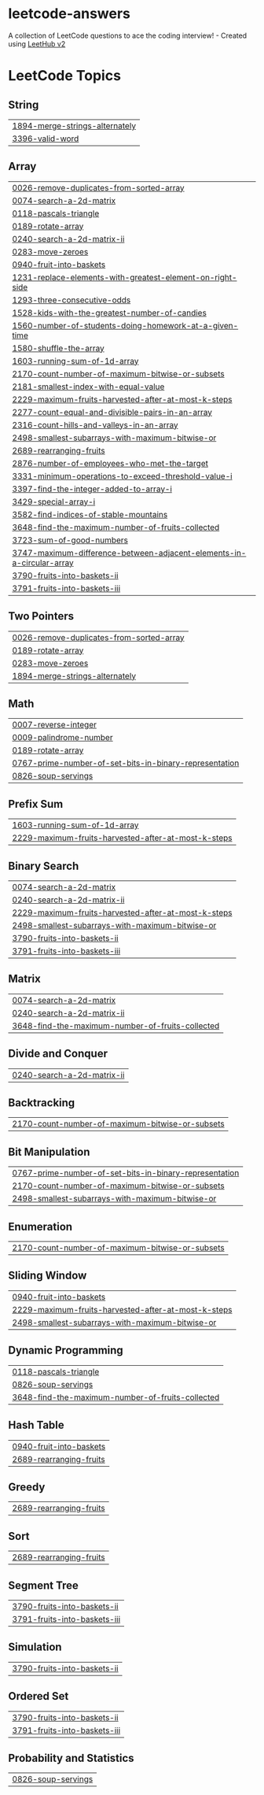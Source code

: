 # leetcode-answers
A collection of LeetCode questions to ace the coding interview! - Created using [LeetHub v2](https://github.com/arunbhardwaj/LeetHub-2.0)

<!---LeetCode Topics Start-->
# LeetCode Topics
## String
|  |
| ------- |
| [1894-merge-strings-alternately](https://github.com/msboffl/leetcode-answers/tree/master/1894-merge-strings-alternately) |
| [3396-valid-word](https://github.com/msboffl/leetcode-answers/tree/master/3396-valid-word) |
## Array
|  |
| ------- |
| [0026-remove-duplicates-from-sorted-array](https://github.com/msboffl/leetcode-answers/tree/master/0026-remove-duplicates-from-sorted-array) |
| [0074-search-a-2d-matrix](https://github.com/msboffl/leetcode-answers/tree/master/0074-search-a-2d-matrix) |
| [0118-pascals-triangle](https://github.com/msboffl/leetcode-answers/tree/master/0118-pascals-triangle) |
| [0189-rotate-array](https://github.com/msboffl/leetcode-answers/tree/master/0189-rotate-array) |
| [0240-search-a-2d-matrix-ii](https://github.com/msboffl/leetcode-answers/tree/master/0240-search-a-2d-matrix-ii) |
| [0283-move-zeroes](https://github.com/msboffl/leetcode-answers/tree/master/0283-move-zeroes) |
| [0940-fruit-into-baskets](https://github.com/msboffl/leetcode-answers/tree/master/0940-fruit-into-baskets) |
| [1231-replace-elements-with-greatest-element-on-right-side](https://github.com/msboffl/leetcode-answers/tree/master/1231-replace-elements-with-greatest-element-on-right-side) |
| [1293-three-consecutive-odds](https://github.com/msboffl/leetcode-answers/tree/master/1293-three-consecutive-odds) |
| [1528-kids-with-the-greatest-number-of-candies](https://github.com/msboffl/leetcode-answers/tree/master/1528-kids-with-the-greatest-number-of-candies) |
| [1560-number-of-students-doing-homework-at-a-given-time](https://github.com/msboffl/leetcode-answers/tree/master/1560-number-of-students-doing-homework-at-a-given-time) |
| [1580-shuffle-the-array](https://github.com/msboffl/leetcode-answers/tree/master/1580-shuffle-the-array) |
| [1603-running-sum-of-1d-array](https://github.com/msboffl/leetcode-answers/tree/master/1603-running-sum-of-1d-array) |
| [2170-count-number-of-maximum-bitwise-or-subsets](https://github.com/msboffl/leetcode-answers/tree/master/2170-count-number-of-maximum-bitwise-or-subsets) |
| [2181-smallest-index-with-equal-value](https://github.com/msboffl/leetcode-answers/tree/master/2181-smallest-index-with-equal-value) |
| [2229-maximum-fruits-harvested-after-at-most-k-steps](https://github.com/msboffl/leetcode-answers/tree/master/2229-maximum-fruits-harvested-after-at-most-k-steps) |
| [2277-count-equal-and-divisible-pairs-in-an-array](https://github.com/msboffl/leetcode-answers/tree/master/2277-count-equal-and-divisible-pairs-in-an-array) |
| [2316-count-hills-and-valleys-in-an-array](https://github.com/msboffl/leetcode-answers/tree/master/2316-count-hills-and-valleys-in-an-array) |
| [2498-smallest-subarrays-with-maximum-bitwise-or](https://github.com/msboffl/leetcode-answers/tree/master/2498-smallest-subarrays-with-maximum-bitwise-or) |
| [2689-rearranging-fruits](https://github.com/msboffl/leetcode-answers/tree/master/2689-rearranging-fruits) |
| [2876-number-of-employees-who-met-the-target](https://github.com/msboffl/leetcode-answers/tree/master/2876-number-of-employees-who-met-the-target) |
| [3331-minimum-operations-to-exceed-threshold-value-i](https://github.com/msboffl/leetcode-answers/tree/master/3331-minimum-operations-to-exceed-threshold-value-i) |
| [3397-find-the-integer-added-to-array-i](https://github.com/msboffl/leetcode-answers/tree/master/3397-find-the-integer-added-to-array-i) |
| [3429-special-array-i](https://github.com/msboffl/leetcode-answers/tree/master/3429-special-array-i) |
| [3582-find-indices-of-stable-mountains](https://github.com/msboffl/leetcode-answers/tree/master/3582-find-indices-of-stable-mountains) |
| [3648-find-the-maximum-number-of-fruits-collected](https://github.com/msboffl/leetcode-answers/tree/master/3648-find-the-maximum-number-of-fruits-collected) |
| [3723-sum-of-good-numbers](https://github.com/msboffl/leetcode-answers/tree/master/3723-sum-of-good-numbers) |
| [3747-maximum-difference-between-adjacent-elements-in-a-circular-array](https://github.com/msboffl/leetcode-answers/tree/master/3747-maximum-difference-between-adjacent-elements-in-a-circular-array) |
| [3790-fruits-into-baskets-ii](https://github.com/msboffl/leetcode-answers/tree/master/3790-fruits-into-baskets-ii) |
| [3791-fruits-into-baskets-iii](https://github.com/msboffl/leetcode-answers/tree/master/3791-fruits-into-baskets-iii) |
## Two Pointers
|  |
| ------- |
| [0026-remove-duplicates-from-sorted-array](https://github.com/msboffl/leetcode-answers/tree/master/0026-remove-duplicates-from-sorted-array) |
| [0189-rotate-array](https://github.com/msboffl/leetcode-answers/tree/master/0189-rotate-array) |
| [0283-move-zeroes](https://github.com/msboffl/leetcode-answers/tree/master/0283-move-zeroes) |
| [1894-merge-strings-alternately](https://github.com/msboffl/leetcode-answers/tree/master/1894-merge-strings-alternately) |
## Math
|  |
| ------- |
| [0007-reverse-integer](https://github.com/msboffl/leetcode-answers/tree/master/0007-reverse-integer) |
| [0009-palindrome-number](https://github.com/msboffl/leetcode-answers/tree/master/0009-palindrome-number) |
| [0189-rotate-array](https://github.com/msboffl/leetcode-answers/tree/master/0189-rotate-array) |
| [0767-prime-number-of-set-bits-in-binary-representation](https://github.com/msboffl/leetcode-answers/tree/master/0767-prime-number-of-set-bits-in-binary-representation) |
| [0826-soup-servings](https://github.com/msboffl/leetcode-answers/tree/master/0826-soup-servings) |
## Prefix Sum
|  |
| ------- |
| [1603-running-sum-of-1d-array](https://github.com/msboffl/leetcode-answers/tree/master/1603-running-sum-of-1d-array) |
| [2229-maximum-fruits-harvested-after-at-most-k-steps](https://github.com/msboffl/leetcode-answers/tree/master/2229-maximum-fruits-harvested-after-at-most-k-steps) |
## Binary Search
|  |
| ------- |
| [0074-search-a-2d-matrix](https://github.com/msboffl/leetcode-answers/tree/master/0074-search-a-2d-matrix) |
| [0240-search-a-2d-matrix-ii](https://github.com/msboffl/leetcode-answers/tree/master/0240-search-a-2d-matrix-ii) |
| [2229-maximum-fruits-harvested-after-at-most-k-steps](https://github.com/msboffl/leetcode-answers/tree/master/2229-maximum-fruits-harvested-after-at-most-k-steps) |
| [2498-smallest-subarrays-with-maximum-bitwise-or](https://github.com/msboffl/leetcode-answers/tree/master/2498-smallest-subarrays-with-maximum-bitwise-or) |
| [3790-fruits-into-baskets-ii](https://github.com/msboffl/leetcode-answers/tree/master/3790-fruits-into-baskets-ii) |
| [3791-fruits-into-baskets-iii](https://github.com/msboffl/leetcode-answers/tree/master/3791-fruits-into-baskets-iii) |
## Matrix
|  |
| ------- |
| [0074-search-a-2d-matrix](https://github.com/msboffl/leetcode-answers/tree/master/0074-search-a-2d-matrix) |
| [0240-search-a-2d-matrix-ii](https://github.com/msboffl/leetcode-answers/tree/master/0240-search-a-2d-matrix-ii) |
| [3648-find-the-maximum-number-of-fruits-collected](https://github.com/msboffl/leetcode-answers/tree/master/3648-find-the-maximum-number-of-fruits-collected) |
## Divide and Conquer
|  |
| ------- |
| [0240-search-a-2d-matrix-ii](https://github.com/msboffl/leetcode-answers/tree/master/0240-search-a-2d-matrix-ii) |
## Backtracking
|  |
| ------- |
| [2170-count-number-of-maximum-bitwise-or-subsets](https://github.com/msboffl/leetcode-answers/tree/master/2170-count-number-of-maximum-bitwise-or-subsets) |
## Bit Manipulation
|  |
| ------- |
| [0767-prime-number-of-set-bits-in-binary-representation](https://github.com/msboffl/leetcode-answers/tree/master/0767-prime-number-of-set-bits-in-binary-representation) |
| [2170-count-number-of-maximum-bitwise-or-subsets](https://github.com/msboffl/leetcode-answers/tree/master/2170-count-number-of-maximum-bitwise-or-subsets) |
| [2498-smallest-subarrays-with-maximum-bitwise-or](https://github.com/msboffl/leetcode-answers/tree/master/2498-smallest-subarrays-with-maximum-bitwise-or) |
## Enumeration
|  |
| ------- |
| [2170-count-number-of-maximum-bitwise-or-subsets](https://github.com/msboffl/leetcode-answers/tree/master/2170-count-number-of-maximum-bitwise-or-subsets) |
## Sliding Window
|  |
| ------- |
| [0940-fruit-into-baskets](https://github.com/msboffl/leetcode-answers/tree/master/0940-fruit-into-baskets) |
| [2229-maximum-fruits-harvested-after-at-most-k-steps](https://github.com/msboffl/leetcode-answers/tree/master/2229-maximum-fruits-harvested-after-at-most-k-steps) |
| [2498-smallest-subarrays-with-maximum-bitwise-or](https://github.com/msboffl/leetcode-answers/tree/master/2498-smallest-subarrays-with-maximum-bitwise-or) |
## Dynamic Programming
|  |
| ------- |
| [0118-pascals-triangle](https://github.com/msboffl/leetcode-answers/tree/master/0118-pascals-triangle) |
| [0826-soup-servings](https://github.com/msboffl/leetcode-answers/tree/master/0826-soup-servings) |
| [3648-find-the-maximum-number-of-fruits-collected](https://github.com/msboffl/leetcode-answers/tree/master/3648-find-the-maximum-number-of-fruits-collected) |
## Hash Table
|  |
| ------- |
| [0940-fruit-into-baskets](https://github.com/msboffl/leetcode-answers/tree/master/0940-fruit-into-baskets) |
| [2689-rearranging-fruits](https://github.com/msboffl/leetcode-answers/tree/master/2689-rearranging-fruits) |
## Greedy
|  |
| ------- |
| [2689-rearranging-fruits](https://github.com/msboffl/leetcode-answers/tree/master/2689-rearranging-fruits) |
## Sort
|  |
| ------- |
| [2689-rearranging-fruits](https://github.com/msboffl/leetcode-answers/tree/master/2689-rearranging-fruits) |
## Segment Tree
|  |
| ------- |
| [3790-fruits-into-baskets-ii](https://github.com/msboffl/leetcode-answers/tree/master/3790-fruits-into-baskets-ii) |
| [3791-fruits-into-baskets-iii](https://github.com/msboffl/leetcode-answers/tree/master/3791-fruits-into-baskets-iii) |
## Simulation
|  |
| ------- |
| [3790-fruits-into-baskets-ii](https://github.com/msboffl/leetcode-answers/tree/master/3790-fruits-into-baskets-ii) |
## Ordered Set
|  |
| ------- |
| [3790-fruits-into-baskets-ii](https://github.com/msboffl/leetcode-answers/tree/master/3790-fruits-into-baskets-ii) |
| [3791-fruits-into-baskets-iii](https://github.com/msboffl/leetcode-answers/tree/master/3791-fruits-into-baskets-iii) |
## Probability and Statistics
|  |
| ------- |
| [0826-soup-servings](https://github.com/msboffl/leetcode-answers/tree/master/0826-soup-servings) |
<!---LeetCode Topics End-->